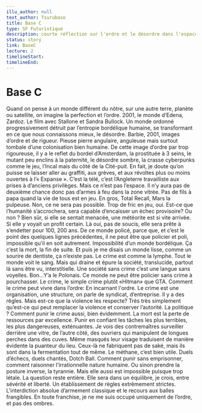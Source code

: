 ```yaml
---
illu_author: null
text_author: Tsurubaso
title: Base C
type: SF Futuristique
description: courte réflection sur l'ordre et le désordre dans l'espace au cinéma
status: story
link: BaseC
lecture: 2
timelineStart: 
timelineEnd: 
---
```


# Base C



Quand on pense à un monde différent du nôtre, sur une autre terre, planète ou satellite, on imagine la perfection et l’ordre. 2001, le monde d’Edena, Zardoz. Le film avec Stallone et Sandra Bullock. Un monde ordonné progressivement détruit par l’entropie bordélique humaine, se transformant en ce que nous connaissons mieux, le désordre.
Barbie, 2001, images d’ordre et de rigueur. Pieuse pierre angulaire, anguleuse mais surtout tombale d’une colonisation bien humaine. De cette image d’ordre par trop rigoureuse, il y a le reflet du bordel d’Amsterdam, la prostituée à 3 seins, le mutant peu enclins à la paternité, le désordre sombre, la crasse cyberpunks comme le jeu, l’Incal mais du côté de la Cité-puit. En fait, je doute qu’on puisse se laisser aller au graffiti, aux grèves, et aux révoltes plus ou moins ouvertes à l’« Expanse ». C’est la télé, c’est l’Angleterre travailliste aux prises à d’anciens privilèges.
Mais ce n’est pas l’espace. Il n’y aura pas de deuxième chance donc pas d’armes à feu dans la zone vitrée. Pas de fils à papa quand la vie de tous est en jeu. En gros, Total Recall, Mars la pulpeuse. Non, ce ne sera pas possible. Trop de fric en jeu, oui. Est-ce que l’humanité s’accrochera, sera capable d’encaisser un échec provisoire? Ou non ?
Bien sûr, si elle se sentait menacée, une météorite est si vite arrivée. Si elle y voyait un profit certain. Là oui, pas de soucis, elle sera prête à s’endetter pour 100, 200 ans. De ce monde policé, parce que, et c’est le point des quelques lignes précédentes, il ne peut être que policier et poli, impossible qu’il en soit autrement. Impossibilité d’un monde bordélique. Ça c’est la mort, la fin de suite. Et puis je me disais un monde lisse, comme un sourire de dentiste, ça n’existe pas. Le crime est comme la lymphe.
Tout le monde voit le sang. Mais qui draine et épure la société, translucide, partout là sans être vu, interstitielle. Une société sans crime c’est une langue sans voyelles. Bon…Y’a le Polonais. Ce monde ne peut être policier sans crime à pourchasser. Le crime, le simple crime plutôt «Hitman» que GTA.
Comment le crime peut vivre dans l’ordre: En incarnant l'ordre. Le crime est une organisation, une structure, on parle de syndicat, d’entreprise. Il y a des règles. Mais est-ce que la violence les respecte?
Très très simplement qu’est-ce qui peut remplacer la violence et conserver l’autorité.
 La politique ? 
Comment punir le crime aussi, bien évidemment. La mort est la perte de ressources par excellence. Punir en confiant les tâches les plus terribles, les plus dangereuses, exténuantes. Je vois des contremaîtres surveiller derrière une vitre, de l’autre côté, des ouvriers qui manipulent de longues perches dans des cuves. Même masqués leur visage traduisent de manière évidente la puanteur du lieu.
Ceux-là ne fabriquent pas de saké, mais ils sont dans la fermentation tout de même. Le méthane, c’est bien utile. Duels d’échecs, duels chantés, Dotch Ball. Comment punir sans emprisonner, comment raisonner l’irrationnelle nature humaine. Ou sinon prendre la posture inverse, la tyrannie. Mais elle aussi est impossible puisque trop létale. La question reste entière. Elle sera dans un équilibre, je crois, entre sévérité et liberté. Un établissement de règles extrêmement strictes. L'interdiction absolue d’armement classique et le recours aux balles frangibles. En toute franchise, je ne me suis occupé uniquement de l’ordre, et pas des ombres. 
